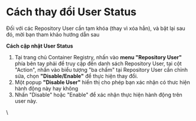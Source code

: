 # Cách thay đổi User Status

Đối với các Repository User cần tạm khóa (thay vì xóa hẳn), và bật lại sau đó, mời bạn tham khảo hướng dẫn sau

**Cách cập nhật User Status**

1. Tại trang chủ Container Registry, nhấn vào **menu "Repository User"** phía bên tay phải để truy cập đến danh sách Repository User, tại cột "Action", nhấn vào biểu tượng "ba chấm" tại Repository User cần chỉnh sửa, chọn **"Disable/Enable"** để thực hiện thay đổi.
2. Một popup **"Disable User"** hiển thị cho phép bạn xác nhận có thưc hiện hành động này hay không
3. Nhấn "Disable" hoặc "Enable" để xác nhận thực hiện hành động trên user này.

\
